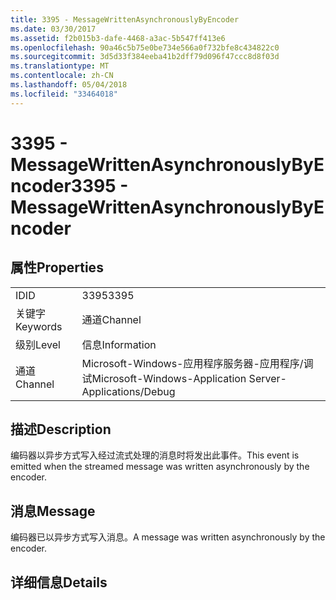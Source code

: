 ```yaml
---
title: 3395 - MessageWrittenAsynchronouslyByEncoder
ms.date: 03/30/2017
ms.assetid: f2b015b3-dafe-4468-a3ac-5b547ff413e6
ms.openlocfilehash: 90a46c5b75e0be734e566a0f732bfe8c434822c0
ms.sourcegitcommit: 3d5d33f384eeba41b2dff79d096f47ccc8d8f03d
ms.translationtype: MT
ms.contentlocale: zh-CN
ms.lasthandoff: 05/04/2018
ms.locfileid: "33464018"
---
```

# <a name="3395---messagewrittenasynchronouslybyencoder"></a><span data-ttu-id="bc560-102">3395 - MessageWrittenAsynchronouslyByEncoder</span><span class="sxs-lookup"><span data-stu-id="bc560-102">3395 - MessageWrittenAsynchronouslyByEncoder</span></span>
## <a name="properties"></a><span data-ttu-id="bc560-103">属性</span><span class="sxs-lookup"><span data-stu-id="bc560-103">Properties</span></span>  
  
|||  
|-|-|  
|<span data-ttu-id="bc560-104">ID</span><span class="sxs-lookup"><span data-stu-id="bc560-104">ID</span></span>|<span data-ttu-id="bc560-105">3395</span><span class="sxs-lookup"><span data-stu-id="bc560-105">3395</span></span>|  
|<span data-ttu-id="bc560-106">关键字</span><span class="sxs-lookup"><span data-stu-id="bc560-106">Keywords</span></span>|<span data-ttu-id="bc560-107">通道</span><span class="sxs-lookup"><span data-stu-id="bc560-107">Channel</span></span>|  
|<span data-ttu-id="bc560-108">级别</span><span class="sxs-lookup"><span data-stu-id="bc560-108">Level</span></span>|<span data-ttu-id="bc560-109">信息</span><span class="sxs-lookup"><span data-stu-id="bc560-109">Information</span></span>|  
|<span data-ttu-id="bc560-110">通道</span><span class="sxs-lookup"><span data-stu-id="bc560-110">Channel</span></span>|<span data-ttu-id="bc560-111">Microsoft-Windows-应用程序服务器-应用程序/调试</span><span class="sxs-lookup"><span data-stu-id="bc560-111">Microsoft-Windows-Application Server-Applications/Debug</span></span>|  
  
## <a name="description"></a><span data-ttu-id="bc560-112">描述</span><span class="sxs-lookup"><span data-stu-id="bc560-112">Description</span></span>  
 <span data-ttu-id="bc560-113">编码器以异步方式写入经过流式处理的消息时将发出此事件。</span><span class="sxs-lookup"><span data-stu-id="bc560-113">This event is emitted when the streamed message was written asynchronously by the encoder.</span></span>  
  
## <a name="message"></a><span data-ttu-id="bc560-114">消息</span><span class="sxs-lookup"><span data-stu-id="bc560-114">Message</span></span>  
 <span data-ttu-id="bc560-115">编码器已以异步方式写入消息。</span><span class="sxs-lookup"><span data-stu-id="bc560-115">A message was written asynchronously by the encoder.</span></span>  
  
## <a name="details"></a><span data-ttu-id="bc560-116">详细信息</span><span class="sxs-lookup"><span data-stu-id="bc560-116">Details</span></span>
